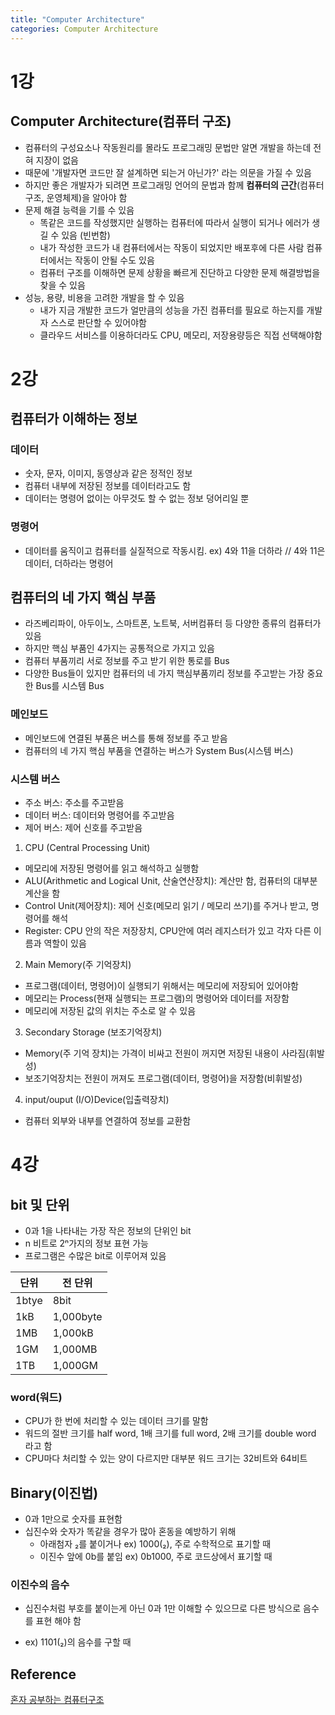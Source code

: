 ```yaml
---
title: "Computer Architecture"
categories: Computer Architecture
---
```

# 1강
## Computer Architecture(컴퓨터 구조)
- 컴퓨터의 구성요소나 작동원리를 몰라도 프로그래밍 문법만 알면 개발을 하는데 전혀 지장이 없음
- 때문에 '개발자면 코드만 잘 설계하면 되는거 아닌가?' 라는 의문을 가질 수 있음
- 하지만 좋은 개발자가 되려면 프로그래밍 언어의 문법과 함께 **컴퓨터의 근간**(컴퓨터구조, 운영체제)을 알아야 함
- 문제 해결 능력을 기를 수 있음
    - 똑같은 코드를 작성했지만 실행하는 컴퓨터에 따라서 실행이 되거나 에러가 생길 수 있음 (빈번함)
    - 내가 작성한 코드가 내 컴퓨터에서는 작동이 되었지만 배포후에 다른 사람 컴퓨터에서는 작동이 안될 수도 있음
    - 컴퓨터 구조를 이해하면 문제 상황을 빠르게 진단하고 다양한 문제 해결방법을 찾을 수 있음
- 성능, 용량, 비용을 고려한 개발을 할 수 있음
    - 내가 지금 개발한 코드가 얼만큼의 성능을 가진 컴퓨터를 필요로 하는지를 개발자 스스로 판단할 수 있어야함
    - 클라우드 서비스를 이용하더라도 CPU, 메모리, 저장용량등은 직접 선택해야함

# 2강

## 컴퓨터가 이해하는 정보
### 데이터
- 숫자, 문자, 이미지, 동영상과 같은 정적인 정보
- 컴퓨터 내부에 저장된 정보를 데이터라고도 함
- 데이터는 명령어 없이는 아무것도 할 수 없는 정보 덩어리일 뿐

### 명령어
- 데이터를 움직이고 컴퓨터를 실질적으로 작동시킴.
ex) 4와 11을 더하라  // 4와 11은 데이터, 더하라는 명령어

## 컴퓨터의 네 가지 핵심 부품
- 라즈베리파이, 아두이노, 스마트폰, 노트북, 서버컴퓨터 등 다양한 종류의 컴퓨터가 있음
- 하지만 핵심 부품인 4가지는 공통적으로 가지고 있음
- 컴퓨터 부품끼리 서로 정보를 주고 받기 위한 통로를 Bus
- 다양한 Bus들이 있지만 컴퓨터의 네 가지 핵심부품끼리 정보를 주고받는 가장 중요한 Bus를 시스템 Bus

### 메인보드
- 메인보드에 연결된 부품은 버스를 통해 정보를 주고 받음
- 컴퓨터의 네 가지 핵심 부품을 연결하는 버스가 System Bus(시스템 버스)

### 시스템 버스
- 주소 버스: 주소를 주고받음
- 데이터 버스: 데이터와 명령어를 주고받음
- 제어 버스: 제어 신호를 주고받음

1. CPU (Central Processing Unit)
- 메모리에 저장된 명령어를 읽고 해석하고 실행함
- ALU(Arithmetic and Logical Unit, 산술연산장치): 계산만 함, 컴퓨터의 대부분 계산을 함
- Control Unit(제어장치): 제어 신호(메모리 읽기 / 메모리 쓰기)를 주거나 받고, 명령어를 해석
- Register: CPU 안의 작은 저장장치, CPU안에 여러 레지스터가 있고 각자 다른 이름과 역할이 있음

2. Main Memory(주 기억장치)
- 프로그램(데이터, 명령어)이 실행되기 위해서는 메모리에 저장되어 있어야함
- 메모리는 Process(현재 실행되는 프로그램)의 명령어와 데이터를 저장함
- 메모리에 저장된 값의 위치는 주소로 알 수 있음 

3. Secondary Storage (보조기억장치)
- Memory(주 기억 장치)는 가격이 비싸고 전원이 꺼지면 저장된 내용이 사라짐(휘발성)
- 보조기억장치는 전원이 꺼져도 프로그램(데이터, 명령어)을 저장함(비휘발성)

4. input/ouput (I/O)Device(입출력장치)
- 컴퓨터 외부와 내부를 연결하여 정보를 교환함

# 4강
## bit 및 단위
- 0과 1을 나타내는 가장 작은 정보의 단위인 bit
- n 비트로 2ⁿ가지의 정보 표현 가능
- 프로그램은 수많은 bit로 이루어져 있음

|단위|전 단위|
|---|---|
|1btye|8bit|
|1kB|1,000byte|
|1MB|1,000kB|
|1GM|1,000MB|
|1TB|1,000GM|

### word(워드)
- CPU가 한 번에 처리할 수 있는 데이터 크기를 말함
- 워드의 절반 크기를 half word, 1배 크기를 full word, 2배 크기를 double word 라고 함
- CPU마다 처리할 수 있는 양이 다르지만 대부분 워드 크기는 32비트와 64비트 

## Binary(이진법)
- 0과 1만으로 숫자를 표현함
- 십진수와 숫자가 똑같을 경우가 많아 혼동을 예방하기 위해
    - 아래첨자 ₂를 붙이거나 ex) 1000(₂), 주로 수학적으로 표기할 때
    - 이진수 앞에 0b를 붙임 ex) 0b1000, 주로 코드상에서 표기할 때

### 이진수의 음수
- 십진수처럼 부호를 붙이는게 아닌 0과 1만 이해할 수 있으므로 다른 방식으로 음수를 표현 해야 함

- ex) 1101(₂)의 음수를 구할 때


## Reference
[혼자 공부하는 컴퓨터구조]()
